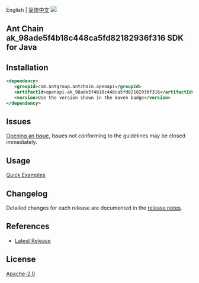 English | [简体中文](README-CN.md)
![](https://aliyunsdk-pages.alicdn.com/icons/AlibabaCloud.svg)

## Ant Chain ak_98ade5f4b18c448ca5fd82182936f316 SDK for Java

## Installation

```xml
<dependency>
   <groupId>com.antgroup.antchain.openapi</groupId>
   <artifactId>openapi-ak_98ade5f4b18c448ca5fd82182936f316</artifactId>
   <version>Use the version shown in the maven badge</version>
</dependency>
```

## Issues
[Opening an Issue](https://github.com/alipay/antchain-openapi-prod-sdk/issues/new), Issues not conforming to the guidelines may be closed immediately.

## Usage
[Quick Examples](https://github.com/alipay/antchain-openapi-prod-sdk/blob/master/docs/0-Examples-EN.md#quick-examples)

## Changelog
Detailed changes for each release are documented in the [release notes](./ChangeLog.txt).

## References
* [Latest Release](https://github.com/alipay/antchain-openapi-prod-sdk/)

## License
[Apache-2.0](http://www.apache.org/licenses/LICENSE-2.0)
